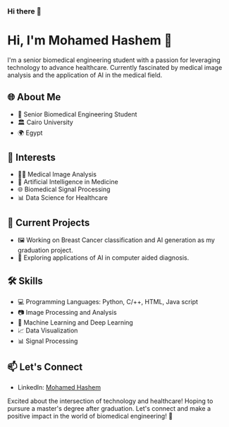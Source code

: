 ### Hi there 👋

<!--
**Salmoon8/Salmoon8** is a ✨ _special_ ✨ repository because its `README.md` (this file) appears on your GitHub profile.

Here are some ideas to get you started:

- 🔭 I’m currently working on ...
- 🌱 I’m currently learning ...
- 👯 I’m looking to collaborate on ...
- 🤔 I’m looking for help with ...
- 💬 Ask me about ...
- 📫 How to reach me: ...
- 😄 Pronouns: ...
- ⚡ Fun fact: ...
-->

# Hi, I'm Mohamed Hashem 👋

I'm a senior biomedical engineering student with a passion for leveraging technology to advance healthcare. Currently fascinated by medical image analysis and the application of AI in the medical field.

## 🌐 About Me

- 🔬 Senior Biomedical Engineering Student
- 🏛️ Cairo University
- 🌍 Egypt

## 🚀 Interests

- 👩‍⚕️ Medical Image Analysis
- 🤖 Artificial Intelligence in Medicine
- 🌐 Biomedical Signal Processing
- 📊 Data Science for Healthcare


## 🔬 Current Projects

- 🖼️ Working on Breast Cancer classification and AI generation as my graduation project.
- 🧠 Exploring applications of AI in computer aided diagnosis.

## 🛠️ Skills 

- 💻 Programming Languages: Python, C/++, HTML, Java script  
- 📷 Image Processing and Analysis
- 🤖 Machine Learning and Deep Learning
- 📈 Data Visualization
- 📊 Signal Processing


## 📫 Let's Connect

- LinkedIn: [Mohamed Hashem](https://www.linkedin.com/in/mohamed002/)

Excited about the intersection of technology and healthcare! Hoping to pursure a master's degree after graduation. Let's connect and make a positive impact in the world of biomedical engineering! 🌟
